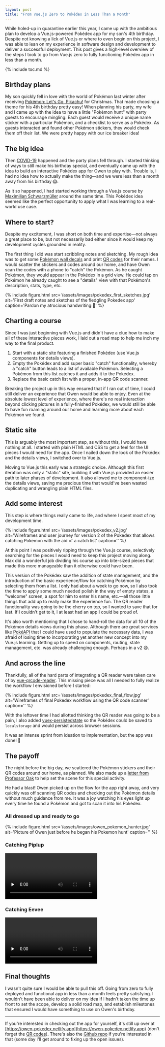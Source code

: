 ```yaml
---
layout: post
title: "From Vue.js Zero to Pokédex in Less Than a Month"
---
```


While holed-up in quarantine earlier this year, I came up with the ambitious
plan to develop a Vue.js-powered Pokédex app for my son's 4th birthday. Despite
not knowing a lick of Vue.js or where to even begin on this project, I was able
to lean on my experience in software design and development to deliver a
successful deployment. This post gives a high-level overview of the steps I took
to go from Vue.js zero to fully functioning Pokédex app in less than a month.

{% include toc.md %}

## Birthday plans

My son quickly fell in love with the world of Pokémon last winter after
receiving [Pokémon: Let's Go,
Pikachu!](https://www.nintendo.com/games/detail/pokemon-lets-go-pikachu-switch/)
for Christmas. That made choosing a theme for his 4th birthday pretty easy! When
planning his party, my wife and I came up with the idea to have a little
"Pokémon hunt" with party guests to encourage mingling. Each guest would receive
a unique name sticker with a particular Pokémon, and a checklist to serve as a
Pokédex. As guests interacted and found other Pokémon stickers, they would check
them off their list. We were pretty happy with our ice breaker idea!

## The big idea

Then
[COVID-19](https://en.wikipedia.org/wiki/2019%E2%80%9320_coronavirus_pandemic)
happened and the party plans fell through. I started thinking of ways to still
make his birthday special, and eventually came up with the idea to build an
interactive Pokédex app for Owen to play with. Trouble is, I had no idea how to
actually make the thing&mdash;and we were less than a month away from his
birthday 😱.

As it so happened, I had started working through a Vue.js course by [Maximilian
Schwarzmüller](https://twitter.com/maxedapps) around the same time. This Pokédex
idea seemed like the perfect opportunity to apply what I was learning to a
real-world use case.

## Where to start?

Despite my excitement, I was short on both time and expertise&mdash;not always a
great place to be, but not necessarily bad either since it would keep my
development cycles grounded in reality.

The first thing I did was start scribbling notes and sketching. My rough idea
was to get some [Pokémon wall
decals](https://www.amazon.com/gp/product/B07TQ9MJM1/) and print [QR
codes](https://docs.google.com/document/d/13JSqyVPQmlAES345SOwMGQ161Dcls2gCTL_K53ihnak/edit?usp=sharing)
for their names. I would scatter the stickers and codes around our home, and
have Owen scan the codes with a phone to "catch" the Pokémon. As he caught
Pokémon, they would appear in the Pokédex in a grid view. He could tap on
Pokémon he already caught to see a "details" view with that Pokémon's
description, stats, type, etc.

{% include figure.html src='/assets/images/pokedex_first_sketches.jpg'
alt='First draft notes and sketches of the fledgling Pokedex app'
caption='Pardon my atrocious handwriting 😬' %}

## Charting a course

Since I was just beginning with Vue.js and didn't have a clue how to make all of
these interactive pieces work, I laid out a road map to help me inch my way
to the final product.

1. Start with a static site featuring a finished Pokédex (use Vue.js components
   for details views).
2. Empty the Pokédex and add super basic "catch" functionality, whereby a
   "catch" button leads to a list of available Pokémon. Selecting a Pokémon from
   this list catches it and adds it to the Pokédex.
3. Replace the basic catch list with a proper, in-app QR code scanner.

Breaking the project up in this way ensured that if I ran out of time, I could
still deliver an experience that Owen would be able to enjoy. Even at the
absolute lowest level of experience, where there's no real interaction beyond
clicking pictures in a fully-finished Pokédex, we would still be able to have
fun roaming around our home and learning more about each Pokémon we found.

## Static site

This is arguably the most important step, as without this, I would have nothing
at all. I started with plain HTML and CSS to get a feel for the UI pieces I
would need for the app. Once I nailed down the look of the Pokédex and the
details views, I switched over to Vue.js.

Moving to Vue.js this early was a strategic choice. Although this first
iteration was only a "static" site, building it with Vue.js provided an easier
path to later phases of development. It also allowed me to component-ize the
details views, saving me precious time that would've been wasted duplicating and
wrangling plain HTML files.

## Add some interest

This step is where things really came to life, and where I spent most of my
development time.

{% include figure.html src='/assets/images/pokedex_v2.jpg' alt='Wireframes and
user journey for version 2 of the Pokedex that allows catching Pokemon with the
aid of a catch list' caption='' %}

At this point I was positively ripping through the Vue.js course, selectively
searching for the pieces I would need to keep this project moving along. Max did
a wonderful job dividing his course up into bite-sized pieces that made this
more manageable than it otherwise could have been.

This version of the Pokédex saw the addition of state management, and the
introduction of the basic experience/flow for catching Pokémon by selecting them
from a list. I only had about a week to go now, so I also took the time to apply
some much needed polish in the way of empty states, a "welcome" screen, a spot
for him to enter his name, etc.&mdash;all those little things that add up to
really make the experience fun. The QR reader functionality was going to be the
cherry on top, so I wanted to save that for last. If I couldn't get to it, I at
least had an app I could be proud of.

It's also worth mentioning that I chose to hand-roll the data for all 10 of the
Pokémon details views during this phase. Although there are great services like
[PokéAPI](https://pokeapi.co/) that I could have used to populate the necessary
data, I was afraid of losing time to incorporating yet another new concept into
my Vue.js learning. Getting up to speed on components, routing, state
management, etc. was already challenging enough. Perhaps in a v2 😄.

## And across the line

Thankfully, all of the hard parts of integrating a QR reader were taken care of
by [vue-qrcode-reader](https://github.com/gruhn/vue-qrcode-reader). This missing
piece was all I needed to fully realize the workflow I envisioned before I
started:

{% include figure.html src='/assets/images/pokedex_final_flow.jpg'
alt='Wireframes of final Pokedex workflow using the QR code scanner' caption=''
%}

With the leftover time I had allotted thinking the QR reader was going to be a
pain, I also added
[vuex-persistedstate](https://github.com/robinvdvleuten/vuex-persistedstate) so
the Pokédex could be saved to `localstorage` and would persist across browser
sessions.

It was an intense sprint from ideation to implementation, but the app was done!
🎉

## The payoff

The night before the big day, we scattered the Pokémon stickers and their QR
codes around our home, as planned. We also made up a [letter from Professor
Oak](https://docs.google.com/document/d/1xihr5zjKYmgdY0R9ALnwNl7gGQcTVI4dfcQ_rtQYDBE/edit?usp=sharing)
to help set the scene for this special activity.

He had a blast! Owen picked up on the flow for the app right away, and very
quickly was off scanning QR codes and checking out the Pokémon details without
much guidance from me. It was a joy watching his eyes light up every time he
found a Pokémon and got to scan it into his Pokédex.

### All dressed up and ready to go

{% include figure.html src='/assets/images/owen_pokemon_hunter.jpg' alt='Picture
of Owen just before he began his Pokemon hunt' caption='' %}

### Catching Piplup

<video controls preload="none"
src="/assets/videos/owen_catching_piplup.webm"></video>

### Catching Eevee

<video controls preload="none"
src="/assets/videos/owen_catching_eevee.webm"></video>

## Final thoughts

I wasn't quite sure I would be able to pull this off. Going from zero to fully
deployed and functional app in less than a month feels pretty satisfying. I
wouldn't have been able to deliver on my idea if I hadn't taken the time up
front to set the scope, develop a solid road map, and establish milestones that
ensured I would have something to use on Owen's birthday.

* * *

If you're interested in checking out the app for yourself, it's still up over at
[https://owen-pokedex.netlify.app](https://owen-pokedex.netlify.app) (don't
forget the [QR
codes](https://docs.google.com/document/d/13JSqyVPQmlAES345SOwMGQ161Dcls2gCTL_K53ihnak/edit?usp=sharing)).
There's also the [Github repo](https://github.com/orangedaisy/pokedex) if you're
interested in that (some day I'll get around to fixing up the open issues).
